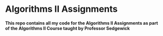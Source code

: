 # Algorithms II Assignments
#### This repo contains all my code for the Algorithms II Assignments as part of the Algorithms II Course taught by Professor Sedgewick
